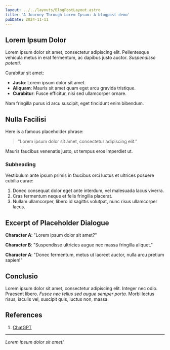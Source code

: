 ```yaml
---
layout: ../../layouts/BlogPostLayout.astro
title: 'A Journey Through Lorem Ipsum: A blogpost demo'
pubDate: 2024-11-11
---
```


## Lorem Ipsum Dolor

Lorem ipsum dolor sit amet, consectetur adipiscing elit. Pellentesque vehicula metus in erat fermentum, ac dapibus justo auctor. *Suspendisse potenti.*

Curabitur sit amet:

- **Justo**: Lorem ipsum dolor sit amet.
- **Aliquam**: Mauris sit amet quam eget arcu gravida tristique.
- **Curabitur**: Fusce efficitur, nisi sed ullamcorper ornare.

Nam fringilla purus id arcu suscipit, eget tincidunt enim bibendum.

## Nulla Facilisi

Here is a famous placeholder phrase:

> "Lorem ipsum dolor sit amet, consectetur adipiscing elit."

Mauris faucibus venenatis justo, ut tempus eros imperdiet ut.

### Subheading

Vestibulum ante ipsum primis in faucibus orci luctus et ultrices posuere cubilia curae:

1. Donec consequat dolor eget ante interdum, vel malesuada lacus viverra.
2. Cras fermentum neque et felis fringilla placerat.
3. Nullam ullamcorper, libero id sagittis volutpat, nunc risus ullamcorper lacus.

## Excerpt of Placeholder Dialogue

**Character A**: "Lorem ipsum dolor sit amet?"

**Character B**: "Suspendisse ultricies augue nec massa fringilla aliquet."

**Character A**: "Donec fermentum, metus ut laoreet auctor, nulla arcu pretium sapien!"

## Conclusio

Lorem ipsum dolor sit amet, consectetur adipiscing elit. Integer nec odio. Praesent libero. *Fusce nec tellus sed augue semper porta.* Morbi lectus risus, iaculis vel, suscipit quis, luctus non, massa.


## References

1. [ChatGPT](https://chatgpt.com/)

---

_Lorem ipsum dolor sit amet!_